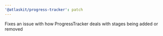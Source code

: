 ```yaml
---
'@atlaskit/progress-tracker': patch
---
```


Fixes an issue with how ProgressTracker deals with stages being added or removed
